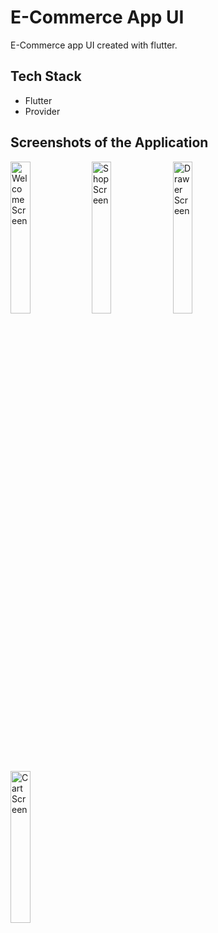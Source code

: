 # E-Commerce App UI
E-Commerce app UI created with flutter.

## Tech Stack
- Flutter
- Provider

## Screenshots of the Application
<img src="https://i.imgur.com/Vn0xop7.png" height="25%" width="25%" alt="Welcome Screen"/> <img src="https://i.imgur.com/Jhx0u5s.png" height="25%" width="25%" alt="Shop Screen"/> <img src="https://i.imgur.com/OaXMqs3.png" height="25%" width="25%" alt="Drawer Screen"/> <img src="https://i.imgur.com/b2wycCC.png" height="25%" width="25%" alt="Cart Screen"/>

